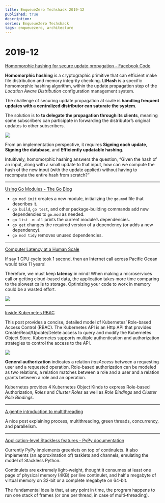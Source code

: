 ```yaml
---
title: EnqueueZero Techshack 2019-12
published: true
description:
series: EnqueueZero Techshack
tags: enqueuezero, architecture
---
```


# 2019-12

[Homomorphic hashing for secure update propagation - Facebook Code](https://code.fb.com/security/homomorphic-hashing/)

**Homomorphic hashing** is a cryptographic primitive that can efficient make file distribution and memory integrity checking. **LtHash** is a specific homomorphic hashing algorithm, within the update propagation step of the *Location Aware Distribution* configuration management system.

The challenge of securing update propagation at scale is **handling frequent updates with a centralized distributor can saturate the system**. 

The solution is to **to delegate the propagation through its clients**, meaning some subscribers can participate in forwarding the distributor’s original updates to other subscribers.

![](https://code.fb.com/wp-content/uploads/2019/02/HH2.jpg)

From an implementation perspective, it requires **Signing each update**, **Signing the database**, and **Efficiently updatable hashing**.

Intuitively, homomorphic hashing answers the question, “Given the hash of an input, along with a small update to that input, how can we compute the hash of the new input (with the update applied) without having to recompute the entire hash from scratch?”

---

[Using Go Modules - The Go Blog](https://blog.golang.org/using-go-modules)

- `go mod init` creates a new module, initializing the `go.mod` file that describes it.
- `go build`, `go test`, and other package-building commands add new dependencies to `go.mod` as needed.
- `go list -m all` prints the current module’s dependencies.
- `go get` changes the required version of a dependency (or adds a new dependency).
- `go mod tidy` removes unused dependencies.

---

[Computer Latency at a Human Scale](https://www.prowesscorp.com/computer-latency-at-a-human-scale/)

If say 1 CPU cycle took 1 second, then an Internet call across Pacific Ocean would take 11 years!

Therefore, we must keep **latency** in mind! When making a microservices call or getting cloud-based data, the application takes more time comparing to the slowest calls to storage. Optimizing your code to work in memory could be a wasted effort.

![](https://www.prowesscorp.com/wp-content/uploads/2017/06/LatencyBlog.png)

---

[Inside Kubernetes RBAC](https://medium.com/@dominik.tornow/inside-kubernetes-rbac-9988b08a738a)

This post provides a concise, detailed model of Kubernetes’ Role-based Access Control (RBAC). The Kubernetes API is an Http API that provides Create/Read/Update/Delete access to query and modify the Kubernetes Object Store. Kubernetes supports multiple authentication and authorization strategies to control the access to the API.

![](https://cdn-images-1.medium.com/max/1600/1*IPaeQvr1NX0wGx-V8D3rRw.png)

**General authorization** indicates a relation *hasAccess* between a requesting user and a requested operation. Role-based authorization can be modeled as two relations, a relation matches between a role and a user and a relation grants between a role and an operation.

Kubernetes provides 4 Kubernetes Object Kinds to express Role-based Authorization, *Roles* and *Cluster Roles* as well as *Role Bindings* and *Cluster Role Bindings*.

---

[A gentle introduction to multithreading](https://www.internalpointers.com/post/gentle-introduction-multithreading)

A nice post explaining process, multithreading, green threads, concurrency, and parallelism.

---

[Application-level Stackless features - PyPy documentation](https://pypy.readthedocs.io/en/latest/stackless.html)

Currently PyPy implements greenlets on top of continulets. It also implements (an approximation of) tasklets and channels, emulating the model of Stackless Python.

Continulets are extremely light-weight, thought it consumes at least one page of physical memory (4KB) per live continulet, and half a megabyte of virtual memory on 32-bit or a complete megabyte on 64-bit.

The fundamental idea is that, at any point in time, the program happens to run one stack of frames (or one per thread, in case of multi-threading).
